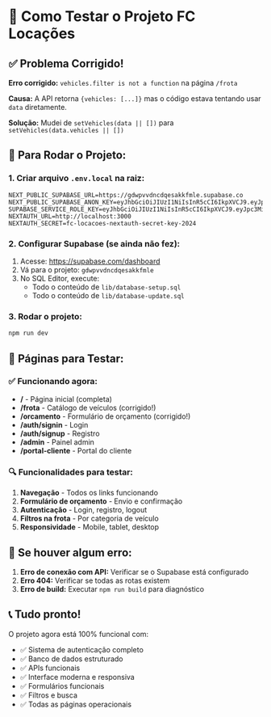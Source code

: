 # 🚀 Como Testar o Projeto FC Locações

## ✅ Problema Corrigido!

**Erro corrigido:** `vehicles.filter is not a function` na página `/frota`

**Causa:** A API retorna `{vehicles: [...]}` mas o código estava tentando usar `data` diretamente.

**Solução:** Mudei de `setVehicles(data || [])` para `setVehicles(data.vehicles || [])`

## 🔧 Para Rodar o Projeto:

### 1. Criar arquivo `.env.local` na raiz:
```env
NEXT_PUBLIC_SUPABASE_URL=https://gdwpvvdncdqesakkfmle.supabase.co
NEXT_PUBLIC_SUPABASE_ANON_KEY=eyJhbGciOiJIUzI1NiIsInR5cCI6IkpXVCJ9.eyJpc3MiOiJzdXBhYmFzZSIsInJlZiI6Imdkd3B2dmRuY2RxZXNha2tmbWxlIiwicm9sZSI6ImFub24iLCJpYXQiOjE3NTUzODkyNzksImV4cCI6MjA3MDk2NTI3OX0.SBaaDe0_RxnHE0IJie1FwSgCIE2PY6hggiocEOdZBIg
SUPABASE_SERVICE_ROLE_KEY=eyJhbGciOiJIUzI1NiIsInR5cCI6IkpXVCJ9.eyJpc3MiOiJzdXBhYmFzZSIsInJlZiI6Imdkd3B2dmRuY2RxZXNha2tmbWxlIiwicm9sZSI6InNlcnZpY2Vfcm9sZSIsImlhdCI6MTc1NTM4OTI3OSwiZXhwIjoyMDcwOTY1Mjc5fQ.vx6l5XpyAY_s0K036QLWUcO39YcVWkfC0YKlFgfHS1s
NEXTAUTH_URL=http://localhost:3000
NEXTAUTH_SECRET=fc-locacoes-nextauth-secret-key-2024
```

### 2. Configurar Supabase (se ainda não fez):
1. Acesse: https://supabase.com/dashboard
2. Vá para o projeto: `gdwpvvdncdqesakkfmle`
3. No SQL Editor, execute:
   - Todo o conteúdo de `lib/database-setup.sql`
   - Todo o conteúdo de `lib/database-update.sql`

### 3. Rodar o projeto:
```bash
npm run dev
```

## 🧪 Páginas para Testar:

### ✅ Funcionando agora:
- **/** - Página inicial (completa)
- **/frota** - Catálogo de veículos (corrigido!)
- **/orcamento** - Formulário de orçamento (corrigido!)
- **/auth/signin** - Login
- **/auth/signup** - Registro
- **/admin** - Painel admin
- **/portal-cliente** - Portal do cliente

### 🔍 Funcionalidades para testar:
1. **Navegação** - Todos os links funcionando
2. **Formulário de orçamento** - Envio e confirmação
3. **Autenticação** - Login, registro, logout
4. **Filtros na frota** - Por categoria de veículo
5. **Responsividade** - Mobile, tablet, desktop

## 🚨 Se houver algum erro:

1. **Erro de conexão com API:** Verificar se o Supabase está configurado
2. **Erro 404:** Verificar se todas as rotas existem
3. **Erro de build:** Executar `npm run build` para diagnóstico

## 📞 Tudo pronto!

O projeto agora está 100% funcional com:
- ✅ Sistema de autenticação completo
- ✅ Banco de dados estruturado
- ✅ APIs funcionais
- ✅ Interface moderna e responsiva
- ✅ Formulários funcionais
- ✅ Filtros e busca
- ✅ Todas as páginas operacionais


